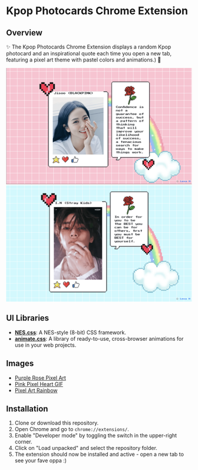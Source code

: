 # Kpop Photocards Chrome Extension

## Overview

✨ The Kpop Photocards Chrome Extension displays a random Kpop photocard and an inspirational quote each time you open a new tab, featuring a pixel art theme with pastel colors and animations.) 💅

![Jisoo Screenshot](screenshots/jisoo.png)
![Straykids Screenshot](screenshots/straykids.png)


## UI Libraries

- [**NES.css**](https://nostalgic-css.github.io/NES.css/): A NES-style (8-bit) CSS framework.
- [**animate.css**](https://animate.style/): A library of ready-to-use, cross-browser animations for use in your web projects.

## Images

- [Purple Rose Pixel Art](https://www.clipartmax.com/middle/m2i8d3A0Z5K9b1A0_purple-rose-aliah-palmer-pixel-art-roses/)
- [Pink Pixel Heart GIF](https://www.deviantart.com/keroic/art/Pink-Pixel-Heart-Gif-510066533)
- [Pixel Art Rainbow](https://www.pinterest.com/pin/440649144763579925/)

## Installation

1. Clone or download this repository.
2. Open Chrome and go to `chrome://extensions/`.
3. Enable "Developer mode" by toggling the switch in the upper-right corner.
4. Click on "Load unpacked" and select the repository folder.
5. The extension should now be installed and active - open a new tab to see your fave oppa :) 

